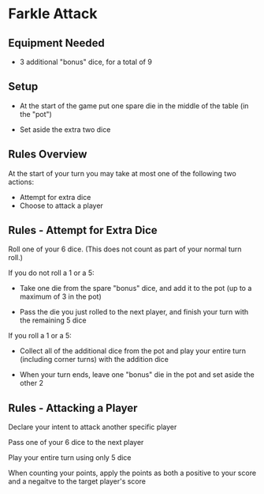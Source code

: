 Farkle Attack
================

Equipment Needed
----------------

* 3 additional "bonus" dice, for a total of 9


Setup
----------------

* At the start of the game put one spare die
  in the middle of the table (in the "pot")

* Set aside the extra two dice


Rules Overview
----------------

At the start of your turn you may take at most
one of the following two actions:

* Attempt for extra dice
* Choose to attack a player


Rules - Attempt for Extra Dice
----------------

Roll one of your 6 dice. (This does not count as part of your normal turn roll.)

If you do not roll a 1 or a 5:

* Take one die from the spare "bonus" dice,
  and add it to the pot (up to a maximum of 3 in the pot)

* Pass the die you just rolled to the next player,
  and finish your turn with the remaining 5 dice

If you roll a 1 or a 5:

* Collect all of the additional dice from the pot and play
  your entire turn (including corner turns) with the addition dice

* When your turn ends, leave one "bonus" die in the pot and set aside the other 2


Rules - Attacking a Player
----------------

Declare your intent to attack another specific player

Pass one of your 6 dice to the next player

Play your entire turn using only 5 dice

When counting your points, apply the points as both a positive
to your score and a negaitve to the target player's score


